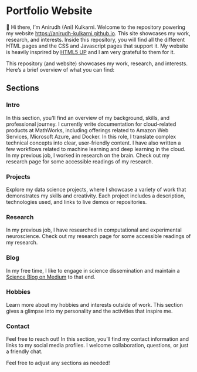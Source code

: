 # Portfolio Website


👋 Hi there, I’m Anirudh (Ani) Kulkarni. Welcome to the repository powering my website https://anirudh-kulkarni.github.io. This site showcases my work, research, and interests. Inside this repository, you will find all the different HTML pages and the CSS and Javascript pages that support it. My website is heavily insprired by [HTML5 UP](https://html5up.net) and I am very grateful to them for it.

This repository (and website) showcases my work, research, and interests. Here’s a brief overview of what you can find:

## Sections

### Intro
In this section, you’ll find an overview of my background, skills, and professional journey. I currently write documentation for cloud-related products at MathWorks, including offerings related to Amazon Web Services, Microsoft Azure, and Docker. In this role, I translate complex technical concepts into clear, user-friendly content. I have also written a few workflows related to machine learning and deep learning in the cloud. In my previous job, I worked in research on the brain. Check out my research page for some accessible readings of my research.


### Projects
Explore my data science projects, where I showcase a variety of work that demonstrates my skills and creativity. Each project includes a description, technologies used, and links to live demos or repositories.

### Research
In my previous job, I have researched in computational and experimental neuroscience. Check out my research page for some accessible readings of my research. 

### Blog
In my free time, I like to engage in science dissemination and maintain a [Science Blog on Medium](https://medium.com/@vigyaan) to that end. 

### Hobbies
Learn more about my hobbies and interests outside of work. This section gives a glimpse into my personality and the activities that inspire me.

### Contact
Feel free to reach out! In this section, you’ll find my contact information and links to my social media profiles. I welcome collaboration, questions, or just a friendly chat.


Feel free to adjust any sections as needed!
